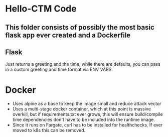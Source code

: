 # Hello-CTM Code

## This folder consists of possibly the most basic flask app ever created and a Dockerfile

## Flask
Just returns a greeting and the time, while there are defaults, you can pass in a custom greeting and time format via ENV VARS.

# Docker
- Uses alpine as a base to keep the image small and reduce attack vector
- Uses a multi-stage docker container, which at this point is massive overkill, but if requirements.txt ever grows, this will ensure build/compile time dependencies don't have to be included into the runtime image.
- Since it runs on Fargate, curl has to be installed for healthchecks. If ever moved to k8s this can be removed. 
